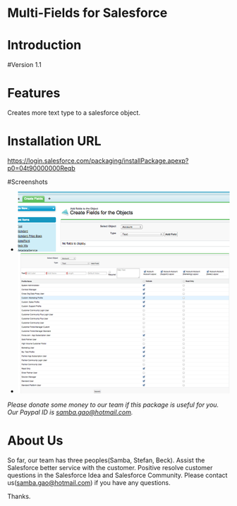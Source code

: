# Multi-Fields for Salesforce

# Introduction

#Version 1.1

 # Features
   Creates more text type to a salesforce object.
   
 # Installation URL
 https://login.salesforce.com/packaging/installPackage.apexp?p0=04t90000000Reqb
 
 #Screenshots
 * ![ScreenShot](https://github.com/SalesforceApp/Multi-Fields-for-Salesforce/blob/master/Imgs/1.png)
 * ![ScreenShot](https://github.com/SalesforceApp/Multi-Fields-for-Salesforce/blob/master/Imgs/2.png)
 
*Please donate some money to our team if this package is useful for you. Our Paypal ID is samba.gao@hotmail.com.*

# About Us
So far, our team has three peoples(Samba, Stefan, Beck). Assist the Salesforce better service with the customer. Positive resolve customer questions in the Salesforce Idea and Salesforce Community. Please contact us(samba.gao@hotmail.com) if you have any questions.

Thanks.
